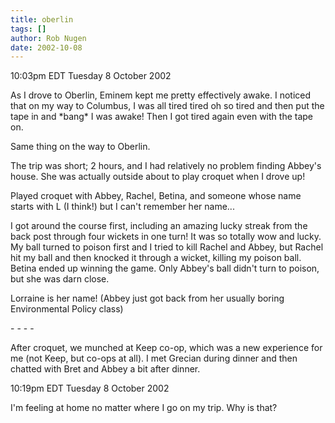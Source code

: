```yaml
---
title: oberlin
tags: []
author: Rob Nugen
date: 2002-10-08
---
```


<p class=date>10:03pm EDT Tuesday 8 October 2002</p>

<p>As I drove to Oberlin, Eminem kept me pretty effectively awake.  I
noticed that on my way to Columbus, I was all tired tired oh so tired
and then put the tape in and *bang* I was awake!   Then I got tired
again even with the tape on.</p>

<p>Same thing on the way to Oberlin.</p>

<p>The trip was short; 2 hours, and I had relatively no problem
finding Abbey's house.  She was actually outside about to play croquet
when I drove up!</p>

<p>Played croquet with Abbey, Rachel, Betina, and someone whose
name starts with L (I think!) but I can't remember her name...</p>

<p>I got around the course first, including an amazing lucky streak
from the back post through four wickets in one turn!  It was so
totally wow and lucky.  My ball turned to poison first and I tried to
kill Rachel and Abbey, but Rachel hit my ball and then knocked it
through a wicket, killing my poison ball.  Betina ended up winning the
game.  Only Abbey's ball didn't turn to poison, but she was darn
close.</p>

<p>Lorraine is her name!  (Abbey just got back from her usually boring
Environmental Policy class)</p>

<p>- - - -</p>

<p>After croquet, we munched at Keep co-op, which was a new experience
for me (not Keep, but co-ops at all).  I met Grecian during dinner and
then chatted with Bret and Abbey a bit after dinner.</p>

<p class=date>10:19pm EDT Tuesday 8 October 2002</p>

<p>I'm feeling at home no matter where I go on my trip.  Why is
that?</p>
